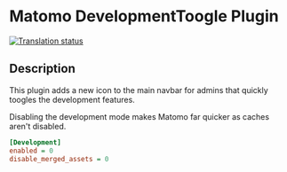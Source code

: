 # Matomo DevelopmentToogle Plugin

[![Translation status](https://hosted.weblate.org/widgets/matomo/-/communityplugin-developmenttoogle/svg-badge.svg)](https://hosted.weblate.org/projects/matomo/communityplugin-developmenttoogle/)

## Description

This plugin adds a new icon to the main navbar for admins that quickly toogles the development features.

Disabling the development mode makes Matomo far quicker as caches aren't disabled.

```ini
[Development]
enabled = 0
disable_merged_assets = 0
```

